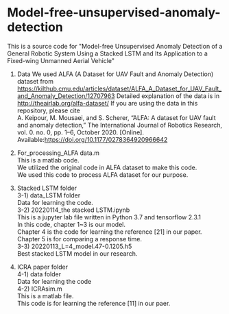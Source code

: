 # Model-free-unsupervised-anomaly-detection

This is a source code for "Model-free Unsupervised Anomaly Detection of a General Robotic System Using a Stacked LSTM and Its Application to a Fixed-wing Unmanned Aerial Vehicle"

1) Data
We used ALFA (A Dataset for UAV Fault and Anomaly Detection) dataset from\
https://kilthub.cmu.edu/articles/dataset/ALFA_A_Dataset_for_UAV_Fault_and_Anomaly_Detection/12707963
Detailed explanation of the data is in\
http://theairlab.org/alfa-dataset/
If you are using the data in this repository, please cite\
A. Keipour, M. Mousaei, and S. Scherer, “ALFA: A dataset for UAV fault and anomaly detection,” The International Journal of Robotics Research, vol. 0. no.  0,  pp.  1–6,  October  2020.  [Online]. Available:https://doi.org/10.1177/0278364920966642

2) For_processing_ALFA data.m\
This is a matlab code.\
We utilized the original code in ALFA dataset to make this code.\
We used this code to process ALFA dataset for our purpose.

3) Stacked LSTM folder\
3-1) data_LSTM folder\
Data for learning the code.\
3-2) 20220114_the stacked LSTM.ipynb\
This is a jupyter lab file written in Python 3.7 and tensorflow 2.3.1\
In this code, chapter 1~3 is our model.\
Chapter 4 is the code for learning the reference [21] in our paper.\
Chapter 5 is for comparing a response time.\
3-3) 20220113_L=4_model.47-0.1205.h5\
Best stacked LSTM model in our research.

4) ICRA paper folder\
4-1) data folder\
Data for learning the code\
4-2) ICRAsim.m\
This is a matlab file.\
This code is for learning the reference [11] in our paer.
